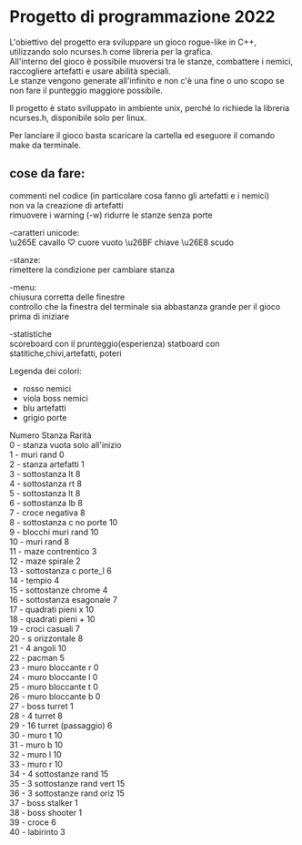 # Progetto di programmazione 2022

L'obiettivo del progetto era sviluppare un gioco rogue-like in C++, utilizzando solo ncurses.h come libreria per la grafica.    
All'interno del gioco è possibile muoversi tra le stanze, combattere i nemici, raccogliere artefatti e usare abilità speciali.   
Le stanze vengono generate all'infinito e non c'è una fine o uno scopo se non fare il punteggio maggiore possibile.   

Il progetto è stato sviluppato in ambiente unix, perché lo richiede la libreria ncurses.h, disponibile solo per linux.

Per lanciare il gioco basta scaricare la cartella ed eseguore il comando make da terminale.  

## cose da fare:   
commenti nel codice (in particolare cosa fanno gli artefatti e i nemici)  
non va la creazione di artefatti   
rimuovere i warning (-w)
ridurre le stanze senza porte

-caratteri unicode:    
\u265E cavallo
♡      cuore vuoto
\u26BF chiave
\u26E8 scudo


-stanze:  
rimettere la condizione per cambiare stanza    


-menu:  
chiusura corretta delle finestre    
controllo che la finestra del terminale sia abbastanza grande per il gioco prima di iniziare   

-statistiche  
scoreboard con il prunteggio(esperienza)
statboard con statitiche,chivi,artefatti, poteri

Legenda dei colori:  
- rosso nemici
- viola boss nemici
- blu artefatti  
- grigio porte  

Numero  Stanza              Rarità        
0   - stanza vuota      solo all'inizio        
1   - muri rand               0        
2   - stanza artefatti        1        
3   - sottostanza lt          8        
4   - sottostanza rt          8        
5   - sottostanza lt          8        
6   - sottostanza lb          8        
7   - croce negativa          8        
8   - sottostanza c no porte  10        
9   - blocchi muri rand       10        
10  - muri rand               8        
11  - maze contrentico        3                  
12  - maze spirale            2        
13  - sottostanza c porte_l   6        
14  - tempio                  4        
15  - sottostanze chrome      4        
16  - sottostanza esagonale   7        
17  - quadrati pieni  x       10        
18  - quadrati pieni  +       10        
19  - croci casuali           7        
20  - s orizzontale           8        
21  - 4 angoli                10        
22  - pacman                  5        
23  - muro bloccante r        0        
24  - muro bloccante l        0        
25  - muro bloccante t        0        
26  - muro bloccante b        0        
27  - boss turret             1        
28  - 4 turret                8        
29  - 16 turret (passaggio)   6        
30  - muro t                  10        
31  - muro b                  10        
32  - muro l                  10        
33  - muro r                  10        
34  - 4 sottostanze rand      15        
35  - 3 sottostanze rand vert 15        
36  - 3 sottostanze rand oriz 15        
37  - boss stalker            1        
38  - boss shooter            1        
39  - croce                   6        
40  - labirinto               3          